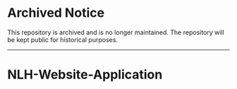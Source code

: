 # Archived Notice

This repository is archived and is no longer maintained. The repository will be kept public for historical purposes.

---

# NLH-Website-Application
